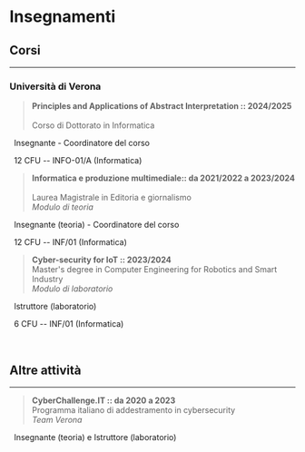 # Insegnamenti


## Corsi

---

### Università di Verona

> **Principles and Applications of Abstract Interpretation :: 2024/2025** &nbsp; <a href="https://www.corsi.univr.it/?ent=cs&aa=2024%2F2025&codiceCs=DR-I226&codins=DT000704&discr=&discrCd=&id=635&menu=studiare&tab=insegnamenti&lang=it" target="_blank" rel="noopener noreferrer"><i class="fas fa-link"></i></a> <br> Corso di Dottorato in Informatica

<i class="fas fa-pencil-ruler"></i> &nbsp; Insegnante - Coordinatore del corso

<i class="fas fa-info-circle"></i> &nbsp; 12 CFU -- INFO-01/A (Informatica)

> **Informatica e produzione multimediale:: da 2021/2022 a 2023/2024** &nbsp; <a href="https://www.corsi.univr.it/?ent=cs&aa=2023%2F2024&codiceCs=N75&codins=14228&discr=&discrCd=&id=368&menu=Studiare&tab=Insegnamenti&lang=it" target="_blank" rel="noopener noreferrer"><i class="fas fa-link"></i></a> <br> Laurea Magistrale in Editoria e giornalismo <br> *Modulo di teoria*

<i class="fas fa-pencil-ruler"></i> &nbsp; Insegnante (teoria) - Coordinatore del corso

<i class="fas fa-info-circle"></i> &nbsp; 12 CFU -- INF/01 (Informatica)

> **Cyber-security for IoT :: 2023/2024** &nbsp; <a href="https://www.corsi.univr.it/?ent=cs&aa=2023%2F2024&codiceCs=S81&codins=4S009025&discr=&discrCd=&id=954&menu=Studiare&tab=Insegnamenti&lang=it" target="_blank" rel="noopener noreferrer"><i class="fas fa-link"></i></a> <br> Master's degree in Computer Engineering for Robotics and Smart Industry <br> *Modulo di laboratorio*

<i class="fas fa-pencil-ruler"></i> &nbsp; Istruttore (laboratorio)

<i class="fas fa-info-circle"></i> &nbsp; 6 CFU -- INF/01 (Informatica)

<br>

## Altre attività

---

> **CyberChallenge.IT :: da 2020 a 2023** &nbsp; <a href="https://cyberchallenge.it/" target="_blank" rel="noopener noreferrer"><i class="fas fa-link"></i></a> <br> Programma italiano di addestramento in cybersecurity <br> *Team Verona*

<i class="fas fa-pencil-ruler"></i> &nbsp; Insegnante (teoria) e Istruttore (laboratorio)

<br>

